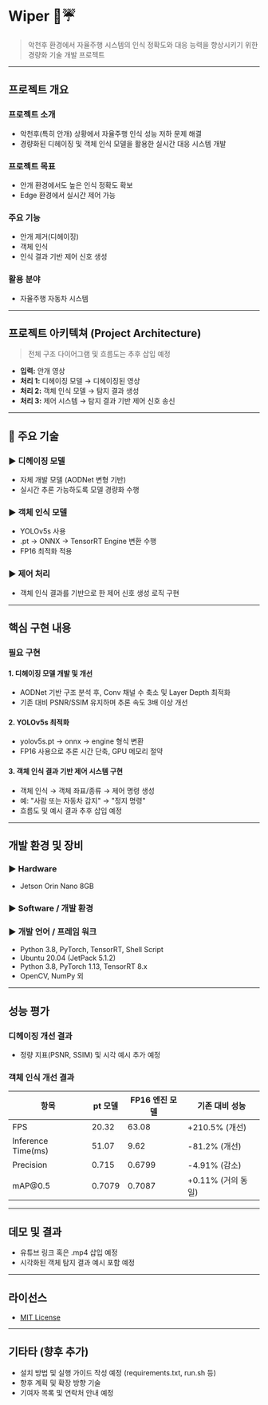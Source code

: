 # Wiper 🚗️☔️

>악천후 환경에서 자율주행 시스템의 인식 정확도와 대응 능력을 향상시키기 위한 경량화 기술 개발 프로젝트


---

## 프로젝트 개요

### 프로젝트 소개

* 악천후(특히 안개) 상황에서 자율주행 인식 성능 저하 문제 해결
* 경량화된 디헤이징 및 객체 인식 모델을 활용한 실시간 대응 시스템 개발

### 프로젝트 목표

* 안개 환경에서도 높은 인식 정확도 확보
* Edge 환경에서 실시간 제어 가능

### 주요 기능

* 안개 제거(디헤이징)
* 객체 인식
* 인식 결과 기반 제어 신호 생성

### 활용 분야

* 자율주행 자동차 시스템

---

## 프로젝트 아키텍쳐 (Project Architecture)

> 전체 구조 다이어그램 및 흐름도는 추후 삽입 예정

* **입력:** 안개 영상
* **처리 1:** 디헤이징 모델 → 디헤이징된 영상
* **처리 2:** 객체 인식 모델 → 탐지 결과 생성
* **처리 3:** 제어 시스템 → 탐지 결과 기반 제어 신호 송신

---

## 🧠 주요 기술

### ▶ 디헤이징 모델

* 자체 개발 모델 (AODNet 변형 기반)
* 실시간 추론 가능하도록 모델 경량화 수행

### ▶ 객체 인식 모델

* YOLOv5s 사용
* .pt → ONNX → TensorRT Engine 변환 수행
* FP16 최적화 적용

### ▶ 제어 처리

* 객체 인식 결과를 기반으로 한 제어 신호 생성 로직 구현

---

## 핵심 구현 내용

### 필요 구현

#### 1. 디헤이징 모델 개발 및 개선

* AODNet 기반 구조 분석 후, Conv 채널 수 축소 및 Layer Depth 최적화
* 기존 대비 PSNR/SSIM 유지하며 추론 속도 3배 이상 개선

#### 2. YOLOv5s 최적화

* yolov5s.pt → onnx → engine 형식 변환
* FP16 사용으로 추론 시간 단축, GPU 메모리 절약

#### 3. 객체 인식 결과 기반 제어 시스템 구현

* 객체 인식 → 객체 좌표/종류 → 제어 명령 생성
* 예: "사람 또는 자동차 감지" → "정지 명령"
* 흐름도 및 예시 결과 추후 삽입 예정

---

## 개발 환경 및 장비

### ▶ Hardware

* Jetson Orin Nano 8GB

### ▶ Software / 개발 환경
### ▶ 개발 언어 / 프레임 워크

* Python 3.8, PyTorch, TensorRT, Shell Script
* Ubuntu 20.04 (JetPack 5.1.2)
* Python 3.8, PyTorch 1.13, TensorRT 8.x
* OpenCV, NumPy 외

---

## 성능 평가

### 디헤이징 개선 결과
 
* 정량 지표(PSNR, SSIM) 및 시각 예시 추가 예정

### 객체 인식 개선 결과

| 항목                | pt 모델 | FP16 엔진 모델 | 기존 대비 성능     |
| ------------------ | ---------- | ---------- | ------------ |
| FPS                | 20.32      | 63.08      | +210.5% (개선)   |
| Inference Time(ms) | 51.07      | 9.62       | -81.2%  (개선)   |
| Precision          | 0.715      | 0.6799     | -4.91% (감소)    |
| mAP\@0.5           | 0.7079     | 0.7087     | +0.11% (거의 동일)|

---

## 데모 및 결과

* 유튜브 링크 혹은 .mp4 삽입 예정
* 시각화된 객체 탐지 결과 예시 포함 예정

---

## 라이선스

* [MIT License](LICENSE)

---

## 기타타 (향후 추가)

* 설치 방법 및 실행 가이드 작성 예정 (requirements.txt, run.sh 등)
* 향후 계획 및 확장 방향 기술
* 기여자 목록 및 연락처 안내 예정